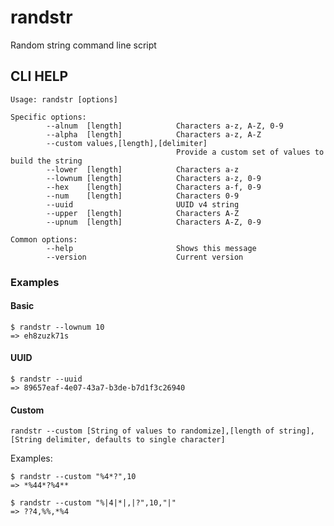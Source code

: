 # randstr
Random string command line script

## CLI HELP 

	Usage: randstr [options]

	Specific options:
	        --alnum  [length]            Characters a-z, A-Z, 0-9
	        --alpha  [length]            Characters a-z, A-Z
	        --custom values,[length],[delimiter]
	                                     Provide a custom set of values to build the string
	        --lower  [length]            Characters a-z
	        --lownum [length]            Characters a-z, 0-9
	        --hex    [length]            Characters a-f, 0-9
	        --num    [length]            Characters 0-9
	        --uuid                       UUID v4 string
	        --upper  [length]            Characters A-Z
	        --upnum  [length]            Characters A-Z, 0-9
	
	Common options:
	        --help                       Shows this message
	        --version                    Current version

### Examples
#### Basic

	$ randstr --lownum 10
	=> eh8zuzk71s 

#### UUID

	$ randstr --uuid
	=> 89657eaf-4e07-43a7-b3de-b7d1f3c26940

#### Custom

	randstr --custom [String of values to randomize],[length of string],[String delimiter, defaults to single character]

Examples:

	$ randstr --custom "%4*?",10 
	=> *%44*?%4**
	
	$ randstr --custom "%|4|*|,|?",10,"|"
	=> ??4,%%,*%4
